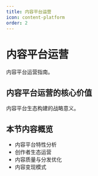 ```yaml
---
title: 内容平台运营
icon: content-platform
order: 2
---
```


# 内容平台运营

内容平台运营指南。

## 内容平台运营的核心价值

内容平台生态构建的战略意义。

## 本节内容概览

- 内容平台特性分析
- 创作者生态运营
- 内容质量与分发优化
- 内容变现模式

